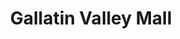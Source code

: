 ---
title: Gallatin Valley Mall
url: /gallatin-valley-mall/
latitude: 45.674
longitude: -111.078
---
